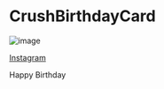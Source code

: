 # CrushBirthdayCard


![image](https://i.waifu.pics/9e8~~fj.png)

[Instagram](https://www.instagram.com/hoosier_daaaddy/)

Happy Birthday
